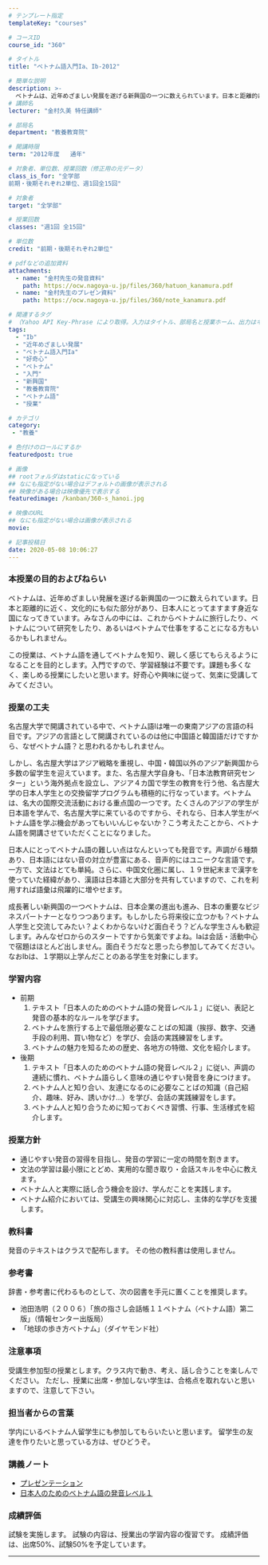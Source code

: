 ```yaml
---
# テンプレート指定
templateKey: "courses"

# コースID
course_id: "360"

# タイトル
title: "ベトナム語入門Ia、Ib-2012"

# 簡単な説明
description: >-
  ベトナムは、近年めざましい発展を遂げる新興国の一つに数えられています。日本と距離的に近く、文化的にも似た部分があり、日本人にとってますます身近な国になってきています。みなさんの中には、これからベトナムに旅行したり、ベトナムについて研究をしたり、あるいはベトナムで仕事をすることになる方もいるかもしれません。 この授業は、ベトナム語を通してベトナムを知り、親しく感じてもらえるようになることを目的と ....
# 講師名
lecturer: "金村久美 特任講師"

# 部局名
department: "教養教育院"

# 開講時限
term: "2012年度	通年"

# 対象者、単位数、授業回数（修正用の元データ）
class_is_for: "全学部
前期・後期それぞれ2単位、週1回全15回"

# 対象者
target: "全学部"

# 授業回数
classes: "週1回 全15回"

# 単位数
credit: "前期・後期それぞれ2単位"

# pdfなどの追加資料
attachments:
  - name: "金村先生の発音資料" 
    path: https://ocw.nagoya-u.jp/files/360/hatuon_kanamura.pdf
  - name: "金村先生のプレゼン資料" 
    path: https://ocw.nagoya-u.jp/files/360/note_kanamura.pdf

# 関連するタグ
# （Yahoo API Key-Phrase により取得。入力はタイトル、部局名と授業ホーム、出力はキーフレーズ（tags））
tags:
  - "Ib"
  - "近年めざましい発展"
  - "ベトナム語入門Ia"
  - "好奇心"
  - "ベトナム"
  - "入門"
  - "新興国"
  - "教養教育院"
  - "ベトナム語"
  - "授業"

# カテゴリ
category:
 - "教養"

# 色付けのロールにするか
featuredpost: true

# 画像
## rootフォルダはstaticになっている
## なにも指定がない場合はデフォルトの画像が表示される
## 映像がある場合は映像優先で表示する
featuredimage: /kanban/360-s_hanoi.jpg

# 映像のURL
## なにも指定がない場合は画像が表示される
movie: 

# 記事投稿日
date: 2020-05-08 10:06:27
---
```


### 本授業の目的およびねらい

ベトナムは、近年めざましい発展を遂げる新興国の一つに数えられています。日本と距離的に近く、文化的にも似た部分があり、日本人にとってますます身近な国になってきています。みなさんの中には、これからベトナムに旅行したり、ベトナムについて研究をしたり、あるいはベトナムで仕事をすることになる方もいるかもしれません。

この授業は、ベトナム語を通してベトナムを知り、親しく感じてもらえるようになることを目的とします。入門ですので、学習経験は不要です。課題も多くなく、楽しめる授業にしたいと思います。好奇心や興味に従って、気楽に受講してみてください。


### 授業の工夫

名古屋大学で開講されている中で、ベトナム語Iは唯一の東南アジアの言語の科目です。アジアの言語として開講されているのは他に中国語と韓国語だけですから、なぜベトナム語？と思われるかもしれません。

しかし、名古屋大学はアジア戦略を重視し、中国・韓国以外のアジア新興国から多数の留学生を迎えています。また、名古屋大学自身も、「日本法教育研究センター」という海外拠点を設立し、アジア４カ国で学生の教育を行う他、名古屋大学の日本人学生との交換留学プログラムも積極的に行なっています。ベトナムは、名大の国際交流活動における重点国の一つです。たくさんのアジアの学生が日本語を学んで、名古屋大学に来ているのですから、それなら、日本人学生がベトナム語を学ぶ機会があってもいいんじゃないか？こう考えたことから、ベトナム語を開講させていただくことになりました。

日本人にとってベトナム語の難しい点はなんといっても発音です。声調が６種類あり、日本語にはない音の対立が豊富にある、音声的にはユニークな言語です。一方で、文法はとても単純。さらに、中国文化圏に属し、１９世紀末まで漢字を使っていた経緯があり、漢語は日本語と大部分を共有していますので、これを利用すれば語彙は飛躍的に増やせます。

成長著しい新興国の一つベトナムは、日本企業の進出も進み、日本の重要なビジネスパートナーとなりつつあります。もしかしたら将来役に立つかも？ベトナム人学生と交流してみたい？よくわからないけど面白そう？どんな学生さんも歓迎します。みんなゼロからのスタートですから気楽ですよね。Iaは会話・活動中心で宿題はほとんど出しません。面白そうだなと思ったら参加してみてください。なおIbは、１学期以上学んだことのある学生を対象にします。





### 学習内容<ol type=I>

* 前期 <ol type=1>
* テキスト「日本人のためのベトナム語の発音レベル１」に従い、表記と発音の基本的なルールを学びます。
* ベトナムを旅行する上で最低限必要なことばの知識（挨拶、数字、交通手段の利用、買い物など）を学び、会話の実践練習をします。
* ベトナムの魅力を知るための歴史、各地方の特徴、文化を紹介します。 </ol>
* 後期 <ol type=1>
* テキスト「日本人のためのベトナム語の発音レベル２」に従い、声調の連続に慣れ、ベトナム語らしく意味の通じやすい発音を身につけます。
* ベトナム人と知り合い、友達になるのに必要なことばの知識（自己紹介、趣味、好み、誘いかけ…）を学び、会話の実践練習をします。
* ベトナム人と知り合うために知っておくべき習慣、行事、生活様式を紹介します。 </ol> </ol>
### 授業方針

* 通じやすい発音の習得を目指し、発音の学習に一定の時間を割きます。
* 文法の学習は最小限にとどめ、実用的な聞き取り・会話スキルを中心に教えます。
* ベトナム人と実際に話し合う機会を設け、学んだことを実践します。
* ベトナム紹介においては、受講生の興味関心に対応し、主体的な学びを支援します。 </ul>
### 教科書

発音のテキストはクラスで配布します。
その他の教科書は使用しません。

### 参考書

辞書・参考書に代わるものとして、次の図書を手元に置くことを推奨します。

* 池田浩明（２００６）「旅の指さし会話帳１１ベトナム（ベトナム語）第二版」（情報センター出版局）
* 「地球の歩き方ベトナム」（ダイヤモンド社） </ul> </p>
### 注意事項

受講生参加型の授業とします。クラス内で動き、考え、話し合うことを楽しんでください。
ただし、授業に出席・参加しない学生は、合格点を取れないと思いますので、注意して下さい。

### 担当者からの言葉

学内にいるベトナム人留学生にも参加してもらいたいと思います。
留学生の友達を作りたいと思っている方は、ぜひどうぞ。





### 講義ノート

* [プレゼンテーション](https://ocw.nagoya-u.jp/files/360/note_kanamura.pdf) 
* [日本人のためのベトナム語の発音レベル１](https://ocw.nagoya-u.jp/files/360/hatuon_kanamura.pdf) 





### 成績評価

試験を実施します。
試験の内容は、授業出の学習内容の復習です。
成績評価は、出席50%、試験50%を予定しています。



-----